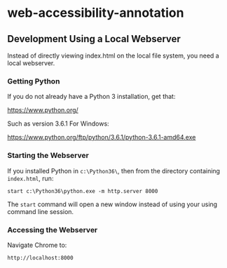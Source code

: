 # web-accessibility-annotation

## Development Using a Local Webserver

Instead of directly viewing index.html on the local file system, you need a local webserver.

### Getting Python

If you do not already have a Python 3 installation, get that:

https://www.python.org/

Such as version 3.6.1 For Windows:

https://www.python.org/ftp/python/3.6.1/python-3.6.1-amd64.exe

### Starting the Webserver

If you installed Python in `c:\Python36\`, then from the directory containing `index.html`, run:

`start c:\Python36\python.exe -m http.server 8000`

The `start` command will open a new window instead of using your using command line session.

### Accessing the Webserver

Navigate Chrome to:

`http://localhost:8000`
